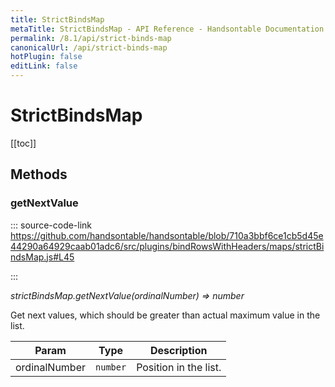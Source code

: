 ```yaml
---
title: StrictBindsMap
metaTitle: StrictBindsMap - API Reference - Handsontable Documentation
permalink: /8.1/api/strict-binds-map
canonicalUrl: /api/strict-binds-map
hotPlugin: false
editLink: false
---
```


# StrictBindsMap

[[toc]]
## Methods

### getNextValue
  
::: source-code-link https://github.com/handsontable/handsontable/blob/710a3bbf6ce1cb5d45e44290a64929caab01adc6/src/plugins/bindRowsWithHeaders/maps/strictBindsMap.js#L45

:::

_strictBindsMap.getNextValue(ordinalNumber) ⇒ number_

Get next values, which should be greater than actual maximum value in the list.


| Param | Type | Description |
| --- | --- | --- |
| ordinalNumber | `number` | Position in the list. |


